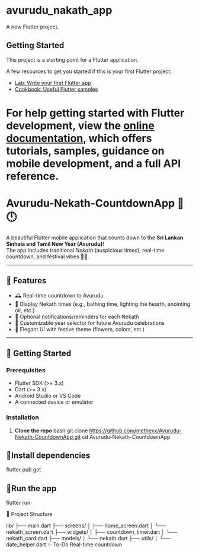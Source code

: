 
# avurudu_nakath_app

A new Flutter project.

## Getting Started

This project is a starting point for a Flutter application.

A few resources to get you started if this is your first Flutter project:

- [Lab: Write your first Flutter app](https://docs.flutter.dev/get-started/codelab)
- [Cookbook: Useful Flutter samples](https://docs.flutter.dev/cookbook)

For help getting started with Flutter development, view the
[online documentation](https://docs.flutter.dev/), which offers tutorials,
samples, guidance on mobile development, and a full API reference.
=======
# Avurudu-Nekath-CountdownApp 🎉🕛

A beautiful Flutter mobile application that counts down to the **Sri Lankan Sinhala and Tamil New Year (Avurudu)**!  
The app includes traditional *Nekath* (auspicious times), real-time countdown, and festival vibes 🌸✨.

---

## 📱 Features

- 🕰️ Real-time countdown to Avurudu
- 📜 Display Nekath times (e.g., bathing time, lighting the hearth, anointing oil, etc.)
- 🔔 Optional notifications/reminders for each Nekath
- 📆 Customizable year selector for future Avurudu celebrations
- 🎨 Elegant UI with festive theme (flowers, colors, etc.)

---

## 🚀 Getting Started

### Prerequisites

- Flutter SDK (>= 3.x)
- Dart (>= 3.x)
- Android Studio or VS Code
- A connected device or emulator

### Installation

1. **Clone the repo**
   bash
   git clone https://github.com/methexx/Avurudu-Nekath-CountdownApp.git
   cd Avurudu-Nekath-CountdownApp

## 🚀Install dependencies
flutter pub get

## 🚀Run the app
flutter run


📂 Project Structure

lib/
├── main.dart
├── screens/
│   ├── home_screen.dart
│   └── nekath_screen.dart
├── widgets/
│   ├── countdown_timer.dart
│   └── nekath_card.dart
├── models/
│   └── nekath.dart
├── utils/
│   └── date_helper.dart
✨ To-Do
 Real-time countdown


